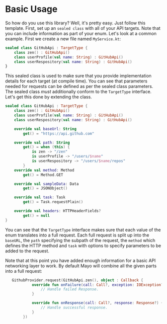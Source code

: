 # Basic Usage

So how do you use this library? Well, it's pretty easy. Just follow this
template. First, set up an `sealed class` with all of your API targets. Note that you
can include information as part of your enum. Let's look at a common example. First we create a new file named `MyService.kt`:

```kotlin
sealed class GitHubApi : TargetType {
    class zen() : GitHubApi()
    class userProfile(val name: String) : GitHubApi()
    class userRespository(val name: String) : GitHubApi()
}
```

This sealed class is used to make sure that you provide implementation details for each
target (at compile time). You can see that parameters needed for requests can be defined as per the sealed class parameters. The sealed class *must* additionally conform to the `TargetType` interface. Let's get this done by extending the class.

```kotlin
sealed class GitHubApi : TargetType {
    class zen() : GitHubApi()
    class userProfile(val name: String) : GitHubApi()
    class userRespository(val name: String) : GitHubApi()

    override val baseUrl: String
        get() = "https://api.github.com"

    override val path: String
        get() = when (this) {
            is zen -> "/zen"
            is userProfile -> "/users/$name"
            is userRespository -> "/users/$name/repos"
        }
    override val method: Method
        get() = Method.GET

    override val sampleData: Data
        get() = JSONObject()

    override val task: Task
        get() = Task.requestPlain()

    override val headers: HTTPHeaderFields?
        get() = null
}
```

You can see that the `TargetType` interface makes sure that each value of the enum translates into a full request. Each full request is split up into the `baseURL`, the `path` specifying the subpath of the request, the `method` which defines the HTTP method and `task` with options to specify parameters to be added to the request.

Note that at this point you have added enough information for a basic API networking layer to work. By default Mayo will combine all the given parts into a full request:

```kotlin
   GithubProvider.request(GitHubApi.zen(), object : Callback {
            override fun onFailure(call: Call?, exception: IOException?) {
                // Handle failed Response.
            }

            override fun onResponse(call: Call?, response: Response?) {
                // Handle successful response. 
            }
        })
```
